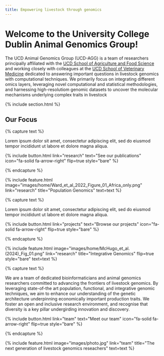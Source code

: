 ```yaml
---
title: Empowering livestock through genomics
---
```


# Welcome to the University College Dublin Animal Genomics Group!

The UCD Animal Genomics Group (UCD-AGG) is a team of researchers principally affiliated with the [UCD School of Agriculture and Food Science](https://www.ucd.ie/agfood/) and working closely with colleagues at the [UCD School of Veterinary Medicine](https://www.ucd.ie/vetmed/) dedicated to answering important questions in livestock genomics with computational techniques.
We primarily focus on integrating different omics layers, leveraging novel computational and statistical methodologies, and harnessing high-resolutiom genomic datasets to uncover the molecular mechanisms underlying complex traits in livestock


{% include section.html %}

## Our Focus

{% capture text %}

Lorem ipsum dolor sit amet, consectetur adipiscing elit, sed do eiusmod tempor incididunt ut labore et dolore magna aliqua.

{%
  include button.html
  link="research"
  text="See our publications"
  icon="fa-solid fa-arrow-right"
  flip=true
  style="bare"
%}

{% endcapture %}

{%
  include feature.html
  image="images/home/Ward_et_al_2022_Figure_01_Africa_only.png"
  link="research"
  title="Population Genomics"
  text=text
%}

{% capture text %}

Lorem ipsum dolor sit amet, consectetur adipiscing elit, sed do eiusmod tempor incididunt ut labore et dolore magna aliqua.

{%
  include button.html
  link="projects"
  text="Browse our projects"
  icon="fa-solid fa-arrow-right"
  flip=true
  style="bare"
%}

{% endcapture %}

{%
  include feature.html
  image="images/home/McHugo_et_al.(2024)_Fig_01.png"
  link="research"
  title="Integrative Genomics"
  flip=true
  style="bare"
  text=text
%}

{% capture text %}

We are a team of dedicated bioinformaticians and animal genomics researchers committed to advancing the frontiers of livestock genomics. By leveraging state-of-the art population, functional, and integrative genomic techniques, we aim to enhance our understanding of the genetic architecture underpinning economically important production traits. We foster an open and inclusive research environment, and recognise that diversity is a key pillar undergirding innovation and discovery.

{%
  include button.html
  link="team"
  text="Meet our team"
  icon="fa-solid fa-arrow-right"
  flip=true
  style="bare"
%}

{% endcapture %}

{%
  include feature.html
  image="images/photo.jpg"
  link="team"
  title="The next generation of livestock genomics reseachers"
  text=text
%}
